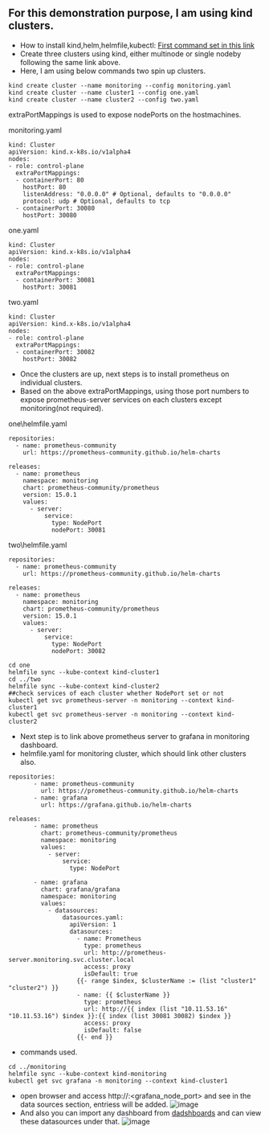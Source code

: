 ## For this demonstration purpose, I am using kind clusters. 
- How to install kind,helm,helmfile,kubectl: [First command set in this link](https://github.com/uday1kiran/MyBlog/blob/master/kubernetes/kind/commands.md)
- Create three clusters using kind, either multinode or single nodeby following the same link above.
- Here, I am using below commands two spin up clusters.

```
kind create cluster --name monitoring --config monitoring.yaml
kind create cluster --name cluster1 --config one.yaml
kind create cluster --name cluster2 --config two.yaml
```

extraPortMappings is used to expose nodePorts on the hostmachines.
  
monitoring.yaml
```
kind: Cluster
apiVersion: kind.x-k8s.io/v1alpha4
nodes:
- role: control-plane
  extraPortMappings:
  - containerPort: 80
    hostPort: 80
    listenAddress: "0.0.0.0" # Optional, defaults to "0.0.0.0"
    protocol: udp # Optional, defaults to tcp
  - containerPort: 30080
    hostPort: 30080
```
one.yaml
```
kind: Cluster
apiVersion: kind.x-k8s.io/v1alpha4
nodes:
- role: control-plane
  extraPortMappings:
  - containerPort: 30081
    hostPort: 30081
```
two.yaml
```
kind: Cluster
apiVersion: kind.x-k8s.io/v1alpha4
nodes:
- role: control-plane
  extraPortMappings:
  - containerPort: 30082
    hostPort: 30082
```
- Once the clusters are up, next steps is to install prometheus on individual clusters.
- Based on the above extraPortMappings, using those port numbers to expose prometheus-server services on each clusters except monitoring(not required).

one\helmfile.yaml
``` 
repositories:
  - name: prometheus-community
    url: https://prometheus-community.github.io/helm-charts

releases:
  - name: prometheus
    namespace: monitoring
    chart: prometheus-community/prometheus
    version: 15.0.1
    values:
      - server:
          service:
            type: NodePort
            nodePort: 30081
```
two\helmfile.yaml
``` 
repositories:
  - name: prometheus-community
    url: https://prometheus-community.github.io/helm-charts

releases:
  - name: prometheus
    namespace: monitoring
    chart: prometheus-community/prometheus
    version: 15.0.1
    values:
      - server:
          service:
            type: NodePort
            nodePort: 30082
```

```
cd one
helmfile sync --kube-context kind-cluster1
cd ../two
helmfile sync --kube-context kind-cluster2
##check services of each cluster whether NodePort set or not
kubectl get svc prometheus-server -n monitoring --context kind-cluster1
kubectl get svc prometheus-server -n monitoring --context kind-cluster2
```

- Next step is to link above prometheus server to grafana in monitoring dashboard.
- helmfile.yaml for monitoring cluster, which should link other clusters also.
```
repositories:
       - name: prometheus-community
         url: https://prometheus-community.github.io/helm-charts
       - name: grafana
         url: https://grafana.github.io/helm-charts

releases:
       - name: prometheus
         chart: prometheus-community/prometheus
         namespace: monitoring
         values:
           - server:
               service:
                 type: NodePort

       - name: grafana
         chart: grafana/grafana
         namespace: monitoring
         values:
           - datasources:
               datasources.yaml:
                 apiVersion: 1
                 datasources:
                   - name: Prometheus
                     type: prometheus
                     url: http://prometheus-server.monitoring.svc.cluster.local
                     access: proxy
                     isDefault: true
                   {{- range $index, $clusterName := (list "cluster1" "cluster2") }}
                   - name: {{ $clusterName }}
                     type: prometheus
                     url: http://{{ index (list "10.11.53.16" "10.11.53.16") $index }}:{{ index (list 30081 30082) $index }}
                     access: proxy
                     isDefault: false
                   {{- end }}
```
- commands used.
```
cd ../monitoring
helmfile sync --kube-context kind-monitoring
kubectl get svc grafana -n monitoring --context kind-cluster1
```
- open browser and access http://<hostip>:<grafana_node_port> and see in the data sources section, entriess will be added.
![image](https://github.com/uday1kiran/MyBlog/assets/9269442/adce1b3e-2550-49c0-895d-7e2550f2468e)
- And also you can import any dashboard from [dadshboards](https://github.com/uday1kiran/MyBlog/blob/k8s/kubernetes/monitoring/grafana_prometheus_import_dashboards.md) and can view these datasources under that.
![image](https://github.com/uday1kiran/MyBlog/assets/9269442/b3cf8023-a952-4e06-8f00-236e96b04081)
